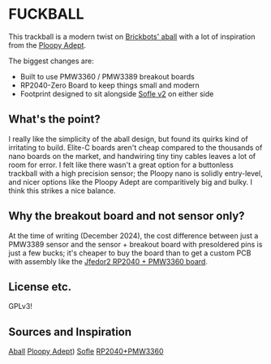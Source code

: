 # FUCKBALL

This trackball is a modern twist on [Brickbots' aball](https://github.com/brickbots/aball) with a lot of inspiration from the [Ploopy Adept](https://github.com/ploopyco/adept-trackball). 

The biggest changes are:

- Built to use PMW3360 / PMW3389 breakout boards
- RP2040-Zero Board to keep things small and modern
- Footprint designed to sit alongside [Sofle v2](https://github.com/josefadamcik/SofleKeyboard) on either side

## What's the point?

I really like the simplicity of the aball design, but found its quirks kind of irritating to build. Elite-C boards aren't cheap compared to the thousands of nano boards on the market, and handwiring tiny tiny cables leaves a lot of room for error. I felt like there wasn't a great option for a buttonless trackball with a high precision sensor; the Ploopy nano is solidly entry-level, and nicer options like the Ploopy Adept are comparitively big and bulky. I think this strikes a nice balance.

## Why the breakout board and not sensor only? 

At the time of writing (December 2024), the cost difference between just a PMW3389 sensor and the sensor + breakout board with presoldered pins is just a few bucks; it's cheaper to buy the board than to get a custom PCB with assembly like the [Jfedor2 RP2040 + PMW3360 board](https://github.com/jfedor2/rp2040-pmw3360).

## License etc.

GPLv3!

## Sources and Inspiration

[Aball](https://github.com/brickbots/aball)
[Ploopy Adept](https://github.com/ploopyco/adept-trackball))
[Sofle](https://github.com/josefadamcik/SofleKeyboard)
[RP2040+PMW3360](https://github.com/jfedor2/rp2040-pmw3360)
